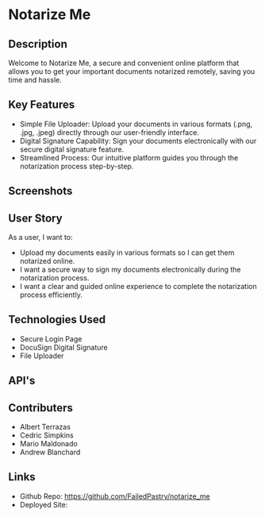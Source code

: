 # Notarize Me

## Description 
Welcome to Notarize Me, a secure and convenient online platform that allows you to get your important documents notarized remotely, saving you time and hassle.

## Key Features
- Simple File Uploader: Upload your documents in various formats (.png, .jpg, .jpeg) directly through our user-friendly interface.
- Digital Signature Capability: Sign your documents electronically with our secure digital signature feature.
- Streamlined Process: Our intuitive platform guides you through the notarization process step-by-step.

## Screenshots

## User Story
As a user, I want to: 
- Upload my documents easily in various formats so I can get them notarized online.
- I want a secure way to sign my documents electronically during the notarization process.
- I want a clear and guided online experience to complete the notarization process efficiently.

## Technologies Used
- Secure Login Page
- DocuSign Digital Signature
- File Uploader

## API's

## Contributers
- Albert Terrazas
- Cedric Simpkins
- Mario Maldonado
- Andrew Blanchard

## Links
- Github Repo: https://github.com/FailedPastry/notarize_me
- Deployed Site: 
